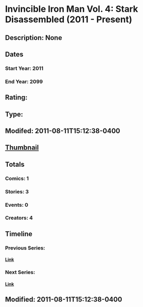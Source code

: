 # Invincible Iron Man Vol. 4: Stark Disassembled (2011 - Present)
## Description: None
## Dates
### Start Year: 2011
### End Year: 2099
## Rating: 
## Type: 
## Modifed: 2011-08-11T15:12:38-0400
## [Thumbnail](http://i.annihil.us/u/prod/marvel/i/mg/9/10/4c978a08bbb11.jpg)
## Totals
### Comics: 1
### Stories: 3
### Events: 0
### Creators: 4
## Timeline
### Previous Series: 
#### [Link]()
### Next Series: 
#### [Link]()
## Modified: 2011-08-11T15:12:38-0400